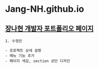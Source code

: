 # Jang-NH.github.io
## [장나현 개발자 포트폴리오 페이지](https://jang-nh.github.io/)

```
1. 수정안

- 프로젝트 상세 설명
- 메뉴 기능 추가
- 페이지 색감, section 상단 디자인
```
